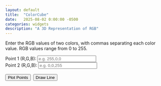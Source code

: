 ```yaml
---
layout: default
title:  "ColorCube"
date:   2025-08-02 0:00:00 -0500
categories: widgets
description: "A 3D Representation of RGB"
---
```


Enter the RGB values of two colors, with commas separating each color value. RGB values range from 0 to 255.

<style>
  canvas {
    -webkit-user-drag: none;
    user-select: none;
  }
</style>

<form id="rgb-form" style="background: transparent; border: none;">
  <label>Point 1 (R,G,B): <input type="text" id="point1" placeholder="e.g. 255,0,0" /></label><br />
  <label>Point 2 (R,G,B): <input type="text" id="point2" placeholder="e.g. 0,0,255" /></label><br /><br />
  <button type="submit" id="plot-btn">Plot Points</button>&nbsp;
  <button type="submit" id="line-btn">Draw Line</button>
</form>

<script type="importmap">
  {
    "imports": {
      "three": "https://unpkg.com/three/build/three.module.js",
      "three/addons/": "https://unpkg.com/three/examples/jsm/"
    }
  }
</script>

<div id="cube-container" style="width: 100%; height: 600px;"></div>
<canvas id="hud-canvas" style="position:absolute; left:0; top:200px; pointer-events:none; z-index:10;"></canvas>
<script type="module" src="/assets/js/colorcube.js"></script>

